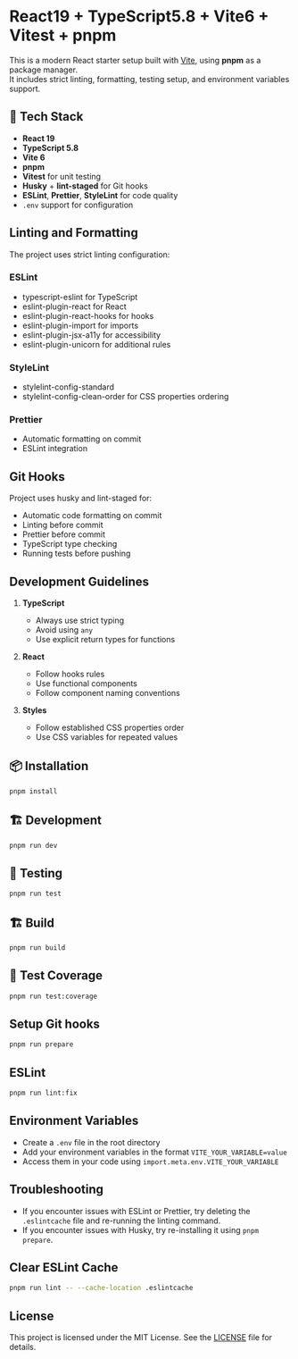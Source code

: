 # React19 + TypeScript5.8 + Vite6 + Vitest + pnpm

This is a modern React starter setup built with [Vite](https://vitejs.dev/), using **pnpm** as a package manager.  
It includes strict linting, formatting, testing setup, and environment variables support.

## 🚀 Tech Stack

- **React 19**
- **TypeScript 5.8**
- **Vite 6**
- **pnpm**
- **Vitest** for unit testing
- **Husky** + **lint-staged** for Git hooks
- **ESLint**, **Prettier**, **StyleLint** for code quality
- `.env` support for configuration

## Linting and Formatting

The project uses strict linting configuration:

### ESLint

- typescript-eslint for TypeScript
- eslint-plugin-react for React
- eslint-plugin-react-hooks for hooks
- eslint-plugin-import for imports
- eslint-plugin-jsx-a11y for accessibility
- eslint-plugin-unicorn for additional rules

### StyleLint

- stylelint-config-standard
- stylelint-config-clean-order for CSS properties ordering

### Prettier

- Automatic formatting on commit
- ESLint integration

## Git Hooks

Project uses husky and lint-staged for:

- Automatic code formatting on commit
- Linting before commit
- Prettier before commit
- TypeScript type checking
- Running tests before pushing

## Development Guidelines

1. **TypeScript**

   - Always use strict typing
   - Avoid using `any`
   - Use explicit return types for functions

2. **React**

   - Follow hooks rules
   - Use functional components
   - Follow component naming conventions

3. **Styles**
   - Follow established CSS properties order
   - Use CSS variables for repeated values

## 📦 Installation

```bash
pnpm install
```

## 🏗️ Development

```bash
pnpm run dev
```

## 🧪 Testing

```bash
pnpm run test
```

## 🏗️ Build

```bash
pnpm run build
```

## 🧪 Test Coverage

```bash
pnpm run test:coverage
```

## Setup Git hooks

```bash
pnpm run prepare
```

## ESLint

```bash
pnpm run lint:fix
```

## Environment Variables

- Create a `.env` file in the root directory
- Add your environment variables in the format `VITE_YOUR_VARIABLE=value`
- Access them in your code using `import.meta.env.VITE_YOUR_VARIABLE`

## Troubleshooting

- If you encounter issues with ESLint or Prettier, try deleting the `.eslintcache` file and re-running the linting command.
- If you encounter issues with Husky, try re-installing it using `pnpm prepare`.

## Clear ESLint Cache

```bash
pnpm run lint -- --cache-location .eslintcache
```

## License

This project is licensed under the MIT License. See the [LICENSE](LICENSE) file for details.
